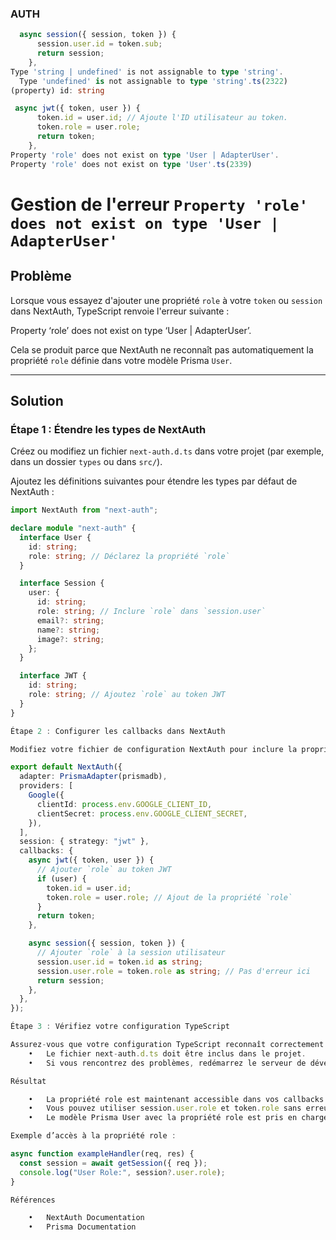 ### AUTH

```ts
  async session({ session, token }) {
      session.user.id = token.sub;
      return session;
    },
Type 'string | undefined' is not assignable to type 'string'.
  Type 'undefined' is not assignable to type 'string'.ts(2322)
(property) id: string
```

```ts
 async jwt({ token, user }) {
      token.id = user.id; // Ajoute l'ID utilisateur au token.
      token.role = user.role;
      return token;
    },
Property 'role' does not exist on type 'User | AdapterUser'.
Property 'role' does not exist on type 'User'.ts(2339)
```

# Gestion de l'erreur `Property 'role' does not exist on type 'User | AdapterUser'`

## Problème

Lorsque vous essayez d'ajouter une propriété `role` à votre `token` ou `session` dans NextAuth, TypeScript renvoie l'erreur suivante :

Property ‘role’ does not exist on type ‘User | AdapterUser’.

Cela se produit parce que NextAuth ne reconnaît pas automatiquement la propriété `role` définie dans votre modèle Prisma `User`.

---

## Solution

### Étape 1 : Étendre les types de NextAuth

Créez ou modifiez un fichier `next-auth.d.ts` dans votre projet (par exemple, dans un dossier `types` ou dans `src/`).

Ajoutez les définitions suivantes pour étendre les types par défaut de NextAuth :

```typescript
import NextAuth from "next-auth";

declare module "next-auth" {
  interface User {
    id: string;
    role: string; // Déclarez la propriété `role`
  }

  interface Session {
    user: {
      id: string;
      role: string; // Inclure `role` dans `session.user`
      email?: string;
      name?: string;
      image?: string;
    };
  }

  interface JWT {
    id: string;
    role: string; // Ajoutez `role` au token JWT
  }
}

Étape 2 : Configurer les callbacks dans NextAuth

Modifiez votre fichier de configuration NextAuth pour inclure la propriété role dans le token et la session.

export default NextAuth({
  adapter: PrismaAdapter(prismadb),
  providers: [
    Google({
      clientId: process.env.GOOGLE_CLIENT_ID,
      clientSecret: process.env.GOOGLE_CLIENT_SECRET,
    }),
  ],
  session: { strategy: "jwt" },
  callbacks: {
    async jwt({ token, user }) {
      // Ajouter `role` au token JWT
      if (user) {
        token.id = user.id;
        token.role = user.role; // Ajout de la propriété `role`
      }
      return token;
    },

    async session({ session, token }) {
      // Ajouter `role` à la session utilisateur
      session.user.id = token.id as string;
      session.user.role = token.role as string; // Pas d'erreur ici
      return session;
    },
  },
});

Étape 3 : Vérifiez votre configuration TypeScript

Assurez-vous que votre configuration TypeScript reconnaît correctement les extensions de type :
	•	Le fichier next-auth.d.ts doit être inclus dans le projet.
	•	Si vous rencontrez des problèmes, redémarrez le serveur de développement.

Résultat

	•	La propriété role est maintenant accessible dans vos callbacks NextAuth.
	•	Vous pouvez utiliser session.user.role et token.role sans erreur.
	•	Le modèle Prisma User avec la propriété role est pris en charge.

Exemple d’accès à la propriété role :

async function exampleHandler(req, res) {
  const session = await getSession({ req });
  console.log("User Role:", session?.user.role);
}

Références

	•	NextAuth Documentation
	•	Prisma Documentation

```
